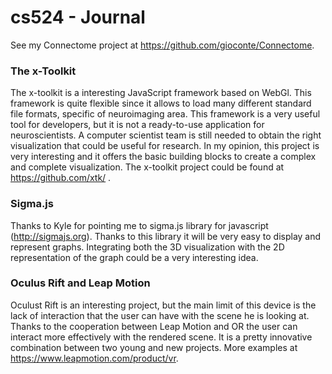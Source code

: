 # cs524 -  Journal
See my Connectome project at https://github.com/gioconte/Connectome.

### The x-Toolkit
The x-toolkit is a interesting JavaScript framework based on WebGl. This framework is quite flexible since it allows to load many different standard file formats, specific of neuroimaging area. This framework is a very useful tool for developers, but it is not a ready-to-use application for neuroscientists. A computer scientist team is still needed to obtain the right visualization that could be useful for research. In my opinion, this project is very interesting and it offers the basic building blocks to create a complex and complete visualization. The x-toolkit project could be found at https://github.com/xtk/ .

### Sigma.js
Thanks to Kyle for pointing me to sigma.js library for javascript (http://sigmajs.org). Thanks to this library it will be very easy to display and represent graphs. Integrating both the 3D visualization with the 2D representation of the graph could be a very interesting idea. 

### Oculus Rift and Leap Motion
Oculust Rift is an interesting project, but the main limit of this device is the lack of interaction that the user can have with the scene he is looking at. Thanks to the cooperation between Leap Motion and OR the user can interact more effectively with the rendered scene. It is a pretty innovative combination between two young and new projects. More examples at https://www.leapmotion.com/product/vr.
 
